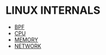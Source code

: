 # LINUX INTERNALS

- [BPF](./BPF/index.md)
- [CPU](./CPU/index.md)
- [MEMORY](./MEMORY/index.md)
- [NETWORK](./NETWORK/index.md)
